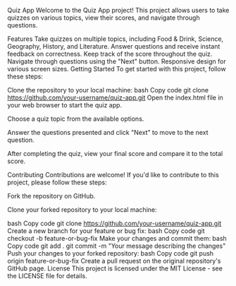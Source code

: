 Quiz App
Welcome to the Quiz App project! This project allows users to take quizzes on various topics, view their scores, and navigate through questions.

Features
Take quizzes on multiple topics, including Food & Drink, Science, Geography, History, and Literature.
Answer questions and receive instant feedback on correctness.
Keep track of the score throughout the quiz.
Navigate through questions using the "Next" button.
Responsive design for various screen sizes.
Getting Started
To get started with this project, follow these steps:

Clone the repository to your local machine:
bash
Copy code
git clone https://github.com/your-username/quiz-app.git
Open the index.html file in your web browser to start the quiz app.

Choose a quiz topic from the available options.

Answer the questions presented and click "Next" to move to the next question.

After completing the quiz, view your final score and compare it to the total score.

Contributing
Contributions are welcome! If you'd like to contribute to this project, please follow these steps:

Fork the repository on GitHub.

Clone your forked repository to your local machine:

bash
Copy code
git clone https://github.com/your-username/quiz-app.git
Create a new branch for your feature or bug fix:
bash
Copy code
git checkout -b feature-or-bug-fix
Make your changes and commit them:
bash
Copy code
git add .
git commit -m "Your message describing the changes"
Push your changes to your forked repository:
bash
Copy code
git push origin feature-or-bug-fix
Create a pull request on the original repository's GitHub page.
License
This project is licensed under the MIT License - see the LICENSE file for details.

